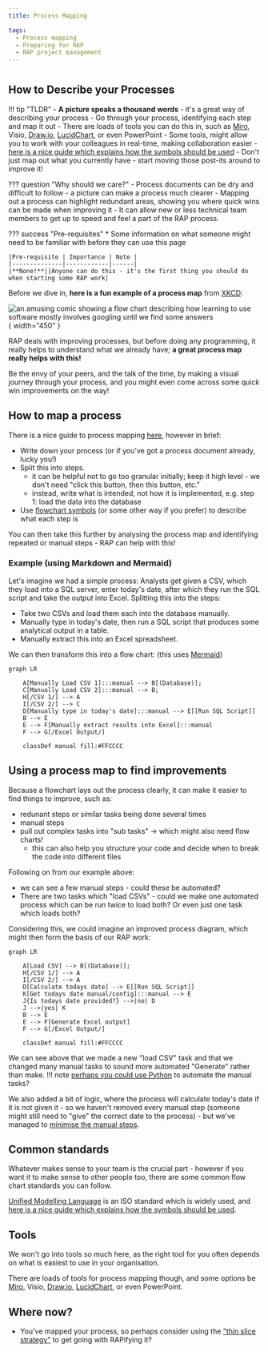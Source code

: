```yaml
---
title: Process Mapping

tags: 
  - Process mapping
  - Preparing for RAP
  - RAP project management
---
```


#

## How to Describe your Processes

!!! tip "TLDR"
    - **A picture speaks a thousand words** - it's a great way of describing your process
    - Go through your process, identifying each step and map it out
    - There are loads of tools you can do this in,  such as [Miro][8], Visio, [Draw.io][9], [LucidChart][10], or even PowerPoint
    - Some tools, might allow you to work with your colleagues in real-time, making collaboration easier
    - [here is a nice guide which explains how the symbols should be used][5]
    - Don't just map out what you currently have - start moving those post-its around to improve it!

??? question "Why should we care?"
    - Process documents can be dry and difficult to follow - a picture can make a process much clearer
    - Mapping out a process can highlight redundant areas, showing you where quick wins can be made when improving it
    - It can allow new or less technical team members to get up to speed and feel a part of the RAP process.

??? success "Pre-requisites"
    * Some information on what someone might need to be familiar with before they can use this page

    |Pre-requisite | Importance | Note |
    |--------------|------------|------|
    |**None!**||Anyone can do this - it's the first thing you should do when starting some RAP work|

Before we dive in, **here is a fun example of a process map** from [XKCD](https://imgs.xkcd.com/comics/tech_support_cheat_sheet.png):

![an amusing comic showing a flow chart describing how learning to use software mostly involves googling until we find some answers](https://imgs.xkcd.com/comics/tech_support_cheat_sheet.png "an amusing comic showing a flow chart describing how learning to use software mostly involves googling until we find some answers"){ width="450" } 

RAP deals with improving processes, but before doing any programming, it really helps to understand what we already have; **a great process map really helps with this!**

Be the envy of your peers, and the talk of the time, by making a visual journey through your process, and you might even come across some quick win improvements on the way!

## How to map a process

There is a nice guide to process mapping [here][1], however in brief:

- Write down your process (or if you've got a process document already, lucky you!)
- Split this into steps.
    - it can be helpful not to go too granular initially; keep it high level - we don't need "click this button, then this button, etc."
    - instead, write what is intended, not how it is implemented, e.g. step 1: load the data into the database
- Use [flowchart symbols][5] (or some other way if you prefer) to describe what each step is

You can then take this further by analysing the process map and identifying repeated or manual steps - RAP can help with this!

### Example (using Markdown and Mermaid)

Let's imagine we had a simple process: Analysts get given a CSV, which they load into a SQL server, enter today's date, after which they run the SQL script and take the output into Excel. Splitting this into the steps:

- Take two CSVs and load them each into the database manually. 
- Manually type in today's date, then run a SQL script that produces some analytical output in a table. 
- Manually extract this into an Excel spreadsheet.

We can then transform this into a flow chart:
(this uses [Mermaid][2])

```mermaid
graph LR

    A[Manually Load CSV 1]:::manual --> B[(Database)];
    C[Manually Load CSV 2]:::manual --> B;
    H[/CSV 1/] --> A
    I[/CSV 2/] --> C
    D[Manually type in today's date]:::manual --> E[[Run SQL Script]]
    B --> E
    E --> F[Manually extract results into Excel]:::manual
    F --> G[/Excel Output/]

    classDef manual fill:#FFCCCC

```

## Using a process map to find improvements

Because a flowchart lays out the process clearly, it can make it easier to find things to improve, such as:
- redunant steps or similar tasks being done several times
- manual steps
- pull out complex tasks into "sub tasks" -> which might also need flow charts!
    - this can also help you structure your code and decide when to break the code into different files

Following on from our example above:
- we can see a few manual steps - could these be automated?
- There are two tasks which "load CSVs" - could we make one automated process which can be run twice to load both? Or even just one task which loads both?

Considering this, we could imagine an improved process diagram, which might then form the basis of our RAP work:
```mermaid
graph LR

    A[Load CSV] --> B[(Database)];
    H[/CSV 1/] --> A
    I[/CSV 2/] --> A
    D[Calculate todays date] --> E[[Run SQL Script]]
    K[Get todays date manual/config]:::manual --> E
    J{Is todays date provided?} -->|no| D
    J -->|yes| K
    B --> E
    E --> F[Generate Excel output]
    F --> G[/Excel Output/]

    classDef manual fill:#FFCCCC

```
We can see above that we made a new "load CSV" task and that we changed many manual tasks to sound more automated "Generate" rather than make.
!!! note 
    [perhaps you could use Python][3] to automate the manual tasks?

We also added a bit of logic, where the process will calculate today's date if it is not given it - so we haven't removed every manual step (someone might still need to "give" the correct date to the process) - but we've managed to [minimise the manual steps][4].

## Common standards

Whatever makes sense to your team is the crucial part - however if you want it to make sense to other people too, there are some common flow chart standards you can follow.

[Unified Modelling Language][6] is an ISO standard which is widely used, and [here is a nice guide which explains how the symbols should be used][5].

## Tools

We won't go into tools so much here, as the right tool for you often depends on what is easiest to use in your organisation.

There are loads of tools for process mapping though, and some options be [Miro][8], Visio, [Draw.io][9], [LucidChart][10], or even PowerPoint.

## Where now?

- You've mapped your process, so perhaps consider using the ["thin slice strategy"][7] to get going with RAPifying it?

[1]: https://www.lucidchart.com/pages/process-mapping/how-to-make-a-process-map
[2]: https://squidfunk.github.io/mkdocs-material/reference/diagrams/
[3]: ../training_resources/python/intro-to-python.md
[4]:https://analysisfunction.civilservice.gov.uk/policy-store/reproducible-analytical-pipelines-strategy/#section-12
[5]: https://www.lucidchart.com/pages/process-mapping/process-map-symbols
[6]:https://en.wikipedia.org/wiki/Unified_Modeling_Language
[7]: ../our_RAP_service/thin-slice-strategy.md
[8]:https://miro.com/
[9]:https://app.diagrams.net/
[10]:https://www.lucidchart.com/pages/
